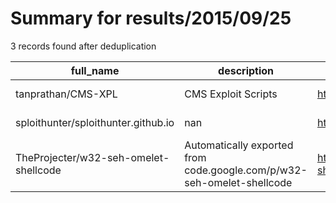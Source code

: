 
# Summary for results/2015/09/25
    
3 records found after deduplication

| full_name | description | html_url | matched_list | matched_count | pushed_at | size | stargazers_count | language | forks_count |
|---------------------------------------|------------------------------------------------------------------------|----------------------------------------------------------|----------------|-----------------|---------------------------|--------|--------------------|------------|---------------|
| tanprathan/CMS-XPL | CMS Exploit Scripts | https://github.com/tanprathan/CMS-XPL | ['exploit'] | 1 | 2015-09-25 09:57:10+00:00 | 164 | 13 | PHP | 8 |
| sploithunter/sploithunter.github.io | nan | https://github.com/sploithunter/sploithunter.github.io | ['sploit'] | 1 | 2015-09-25 17:04:24+00:00 | 116 | 0 | CSS | 0 |
| TheProjecter/w32-seh-omelet-shellcode | Automatically exported from code.google.com/p/w32-seh-omelet-shellcode | https://github.com/TheProjecter/w32-seh-omelet-shellcode | ['shellcode'] | 1 | 2015-09-25 17:48:38+00:00 | 152 | 0 | Python | 0 |
